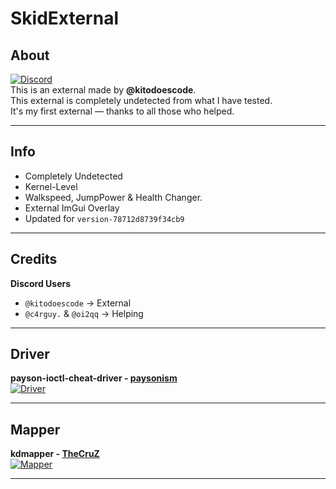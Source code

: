 # SkidExternal

## About

[![Discord](https://img.shields.io/badge/Discord-Invite-gray?logo=discord&labelColor=%235865F2&logoColor=white)](https://discord.gg/skidding)  
This is an external made by **@kitodoescode**.  
This external is completely undetected from what I have tested.  
It's my first external — thanks to all those who helped.

---

## Info

- Completely Undetected
- Kernel-Level
- Walkspeed, JumpPower & Health Changer.
- External ImGui Overlay
- Updated for ``version-78712d8739f34cb9``

---

## Credits

**Discord Users**  
- `@kitodoescode` → External
- `@c4rguy.` & `@oi2qq` → Helping

---

## Driver

**payson-ioctl-cheat-driver - [paysonism](https://github.com/paysonism/)**  
[![Driver](https://img.shields.io/badge/Github-payson--ioctl--cheat--driver-gray?logo=github&labelColor=%232f2f2f)](https://github.com/paysonism/payson-ioctl-cheat-driver/)

---

## Mapper

**kdmapper - [TheCruZ](https://github.com/TheCruZ/)**  
[![Mapper](https://img.shields.io/badge/Github-kdmapper-gray?logo=github&labelColor=%232f2f2f)](https://github.com/TheCruZ/kdmapper)

---
